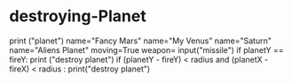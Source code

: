 # destroying-Planet
print ("planet")
name="Fancy Mars"
name="My Venus"
name="Saturn"
name="Aliens Planet"
moving=True
weapon= input("missile")
if planetY == fireY:
      print ("destroy planet")
if (planetY - fireY) < radius and (planetX - fireX) < radius :
                        print("destroy planet")
